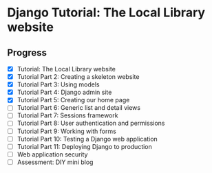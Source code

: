 # Django Tutorial: The Local Library website

## Progress

- [x] Tutorial: The Local Library website
- [x] Tutorial Part 2: Creating a skeleton website
- [x] Tutorial Part 3: Using models
- [x] Tutorial Part 4: Django admin site
- [x] Tutorial Part 5: Creating our home page
- [ ] Tutorial Part 6: Generic list and detail views
- [ ] Tutorial Part 7: Sessions framework
- [ ] Tutorial Part 8: User authentication and permissions
- [ ] Tutorial Part 9: Working with forms
- [ ] Tutorial Part 10: Testing a Django web application
- [ ] Tutorial Part 11: Deploying Django to production
- [ ] Web application security
- [ ] Assessment: DIY mini blog